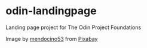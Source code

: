 # odin-landingpage
Landing page project for The Odin Project Foundations


Image by <a href="https://pixabay.com/users/mendocino53-23001799/?utm_source=link-attribution&amp;utm_medium=referral&amp;utm_campaign=image&amp;utm_content=7386464">mendocino53</a> from <a href="https://pixabay.com//?utm_source=link-attribution&amp;utm_medium=referral&amp;utm_campaign=image&amp;utm_content=7386464">Pixabay</a>
